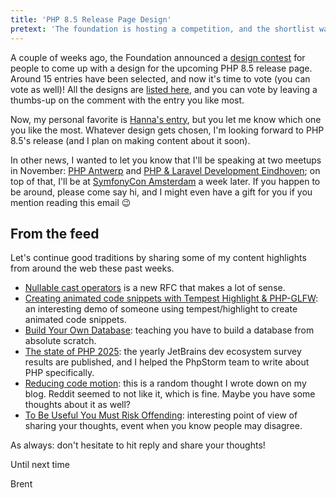 ```yaml
---
title: 'PHP 8.5 Release Page Design'
pretext: 'The foundation is hosting a competition, and the shortlist was just published.'
---
```


A couple of weeks ago, the Foundation announced a [design contest](https://thephp.foundation/blog/2025/10/01/design-contest/) for people to come up with a design for the upcoming PHP 8.5 release page. Around 15 entries have been selected, and now it's time to vote (you can vote as well)! All the designs are [listed here](https://aggregate.stitcher.io/posts/73718), and you can vote by leaving a thumbs-up on the comment with the entry you like most.

Now, my personal favorite is [Hanna's entry](https://github.com/php/web-php/issues/1563#issuecomment-3450440378), but you let me know which one you like the most. Whatever design gets chosen, I'm looking forward to PHP 8.5's release (and I plan on making content about it soon).

In other news, I wanted to let you know that I'll be speaking at two meetups in November: [PHP Antwerp](https://www.meetup.com/php-antwerp/events/310360847/) and [PHP & Laravel Development Eindhoven](https://www.meetup.com/php-laravel-eindhoven/events/311687181/); on top of that, I'll be at [SymfonyCon Amsterdam](https://live.symfony.com/2025-amsterdam-con/) a week later. If you happen to be around, please come say hi, and I might even have a gift for you if you mention reading this email 😉

## From the feed

Let's continue good traditions by sharing some of my content highlights from around the web these past weeks.

- [Nullable cast operators](https://aggregate.stitcher.io/posts/73712) is a new RFC that makes a lot of sense. 
- [Creating animated code snippets with Tempest Highlight & PHP-GLFW](https://aggregate.stitcher.io/posts/73704): an interesting demo of someone using tempest/highlight to create animated code snippets.
- [Build Your Own Database](https://aggregate.stitcher.io/posts/73701): teaching you have to build a database from absolute scratch. 
- [The state of PHP 2025](https://aggregate.stitcher.io/posts/73436): the yearly JetBrains dev ecosystem survey results are published, and I helped the PhpStorm team to write about PHP specifically.
- [Reducing code motion](https://aggregate.stitcher.io/posts/73699): this is a random thought I wrote down on my blog. Reddit seemed to not like it, which is fine. Maybe you have some thoughts about it as well?
- [To Be Useful You Must Risk Offending](https://aggregate.stitcher.io/posts/73703): interesting point of view of sharing your thoughts, event when you know people may disagree.

As always: don't hesitate to hit reply and share your thoughts!

Until next time

Brent